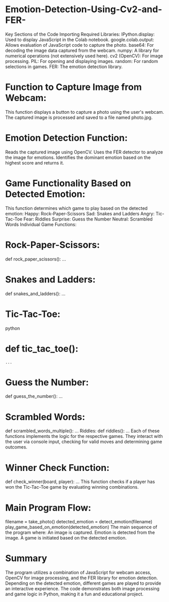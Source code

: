 # Emotion-Detection-Using-Cv2-and-FER-
Key Sections of the Code
Importing Required Libraries:
IPython.display: Used to display JavaScript in the Colab notebook.
google.colab.output: Allows evaluation of JavaScript code to capture the photo.
base64: For decoding the image data captured from the webcam.
numpy: A library for numerical operations (not extensively used here).
cv2 (OpenCV): For image processing.
PIL: For opening and displaying images.
random: For random selections in games.
FER: The emotion detection library.
# Function to Capture Image from Webcam:
This function displays a button to capture a photo using the user's webcam.
The captured image is processed and saved to a file named photo.jpg.
# Emotion Detection Function:
Reads the captured image using OpenCV.
Uses the FER detector to analyze the image for emotions.
Identifies the dominant emotion based on the highest score and returns it.
# Game Functionality Based on Detected Emotion:
This function determines which game to play based on the detected emotion:
Happy: Rock-Paper-Scissors
Sad: Snakes and Ladders
Angry: Tic-Tac-Toe
Fear: Riddles
Surprise: Guess the Number
Neutral: Scrambled Words
Individual Game Functions:

# Rock-Paper-Scissors:
def rock_paper_scissors():
    ...
# Snakes and Ladders:
def snakes_and_ladders():
    ...
# Tic-Tac-Toe:
python
# def tic_tac_toe():
    ...
# Guess the Number:
def guess_the_number():
    ...
# Scrambled Words:
def scrambled_words_multiple():
    ...
Riddles:
def riddles():
    ...
Each of these functions implements the logic for the respective games. They interact with the user via console input, checking for valid moves and determining game outcomes.
# Winner Check Function:
def check_winner(board, player):
    ...
This function checks if a player has won the Tic-Tac-Toe game by evaluating winning combinations.
# Main Program Flow:
filename = take_photo()
detected_emotion = detect_emotion(filename)
play_game_based_on_emotion(detected_emotion)
The main sequence of the program where:
An image is captured.
Emotion is detected from the image.
A game is initiated based on the detected emotion.
# Summary
The program utilizes a combination of JavaScript for webcam access, OpenCV for image processing, and the FER library for emotion detection.
Depending on the detected emotion, different games are played to provide an interactive experience.
The code demonstrates both image processing and game logic in Python, making it a fun and educational project.
